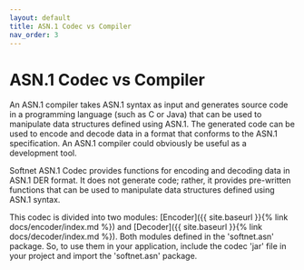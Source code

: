 ```yaml
---
layout: default
title: ASN.1 Codec vs Compiler
nav_order: 3
---
```

# ASN.1 Codec vs Compiler

An ASN.1 compiler takes ASN.1 syntax as input and generates source code in a programming language (such as C or Java) that can be used to manipulate data structures defined using ASN.1. The generated code can be used to encode and decode data in a format that conforms to the ASN.1 specification. An ASN.1 compiler could obviously be useful as a development tool.  

Softnet ASN.1 Codec provides functions for encoding and decoding data in ASN.1 DER format. It does not generate code; rather, it provides pre-written functions that can be used to manipulate data structures defined using ASN.1 syntax.  

This codec is divided into two modules: [Encoder]({{ site.baseurl }}{% link docs/encoder/index.md %}) and 
[Decoder]({{ site.baseurl }}{% link docs/decoder/index.md %}). Both modules defined in the 'softnet.asn' package. So, to use them in your application, include the codec 'jar' file in your project and import the 'softnet.asn' package.